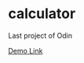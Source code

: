 # calculator
Last project of Odin

<a href="https://borakarayel.github.io/calculator/"> Demo Link </a>